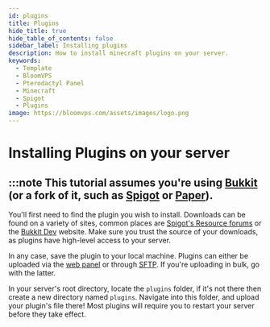 ```yaml
---
id: plugins
title: Plugins
hide_title: true
hide_table_of_contents: false
sidebar_label: Installing plugins
description: How to install minecraft plugins on your server.
keywords:
  - Template
  - BloomVPS
  - Pterodactyl Panel
  - Minecraft
  - Spigot
  - Plugins
image: https://bloomvps.com/assets/images/logo.png
---
```

# Installing Plugins on your server
:::note
This tutorial assumes you're using [Bukkit](https://bukkit.org) (or a fork of it, such as [Spigot](https://spigotmc.org) or [Paper](https://papermc.io)).
---
You'll first need to find the plugin you wish to install. Downloads can be found on a variety of sites, common places are [Spigot's Resource forums](https://spigotmc.org/resources) or the [Bukkit Dev](https://dev.bukkit.org) website. Make sure you trust the source of your downloads, as plugins have high-level access to your server.

In any case, save the plugin to your local machine. Plugins can either be uploaded via the [web panel](https://mc.bloomvps.com) or through [SFTP](https://docs.bloomvps.com/how-to-use-sftp). If you're uploading in bulk, go with the latter.

In your server's root directory, locate the `plugins` folder, if it's not there then create a new directory named `plugins`. Navigate into this folder, and upload your plugin's file there! Most plugins will require you to restart your server before they take effect.